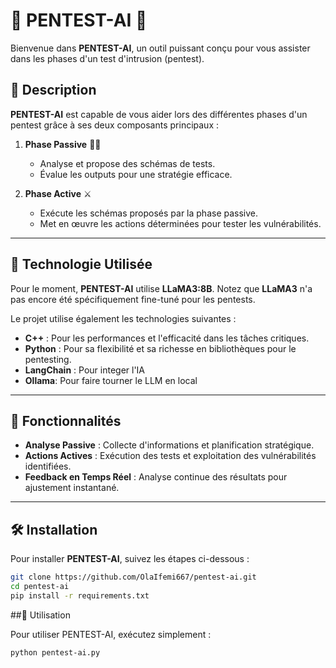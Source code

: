 # 🌟 PENTEST-AI 🌟

Bienvenue dans **PENTEST-AI**, un outil puissant conçu pour vous assister dans les phases d'un test d'intrusion (pentest). 

## 🚀 Description

**PENTEST-AI** est capable de vous aider lors des différentes phases d'un pentest grâce à ses deux composants principaux :

1. **Phase Passive** 🕵️‍♂️
    - Analyse et propose des schémas de tests.
    - Évalue les outputs pour une stratégie efficace.

2. **Phase Active** ⚔️
    - Exécute les schémas proposés par la phase passive.
    - Met en œuvre les actions déterminées pour tester les vulnérabilités.

---

## 🧠 Technologie Utilisée

Pour le moment, **PENTEST-AI** utilise **LLaMA3:8B**. Notez que **LLaMA3** n'a pas encore été spécifiquement fine-tuné pour les pentests.

Le projet utilise également les technologies suivantes :
- **C++** : Pour les performances et l'efficacité dans les tâches critiques.
- **Python** : Pour sa flexibilité et sa richesse en bibliothèques pour le pentesting.
- **LangChain** : Pour integer l'IA
- **Ollama**: Pour faire tourner le LLM en local

---

## 🎯 Fonctionnalités

- **Analyse Passive** : Collecte d'informations et planification stratégique.
- **Actions Actives** : Exécution des tests et exploitation des vulnérabilités identifiées.
- **Feedback en Temps Réel** : Analyse continue des résultats pour ajustement instantané.

---

## 🛠️ Installation

Pour installer **PENTEST-AI**, suivez les étapes ci-dessous :

```bash
git clone https://github.com/OlaIfemi667/pentest-ai.git
cd pentest-ai
pip install -r requirements.txt
```

##🔧 Utilisation

Pour utiliser PENTEST-AI, exécutez simplement :

```bash
python pentest-ai.py
```
